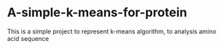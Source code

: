 # A-simple-k-means-for-protein
This is a simple project to represent k-means algorithm, to analysis amino acid sequence
